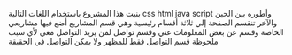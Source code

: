 بنيت هذا المشروع باستخدام اللغات التالية css html java script وأطوره بين الحين والآخر تنقسم الصفحة إلي ثلاثة أقسام رئيسية وهي قسم المشاريع أضع فيها مشاريعي الخاصة وقسم عن بعض المعلومات عني وقسم تواصل لمن يريد التواصل معي لأي سبب 
ملحوظة قسم التواصل فقط للمظهر ولا يمكن التواصل في الحقيقة
